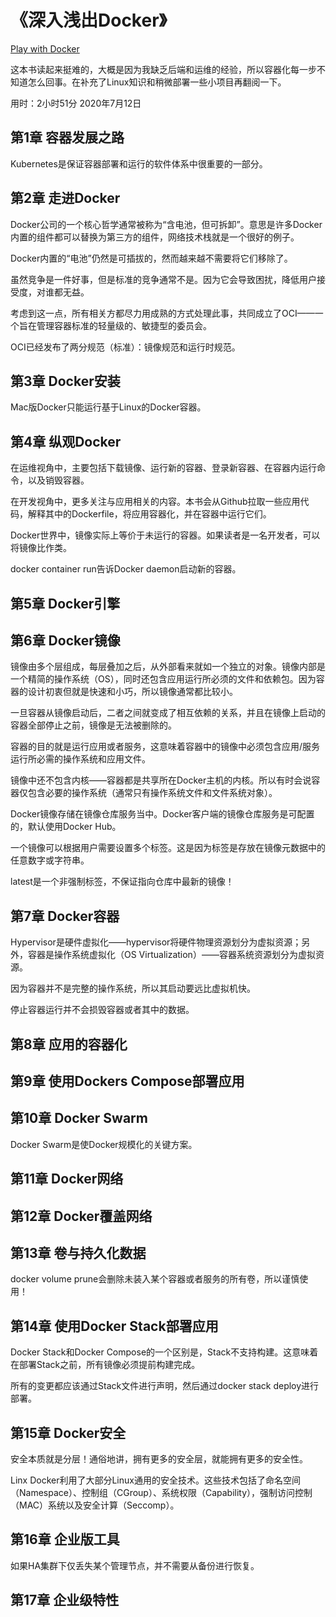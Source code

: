 # 《深入浅出Docker》

[Play with Docker](https://training.play-with-docker.com/)

这本书读起来挺难的，大概是因为我缺乏后端和运维的经验，所以容器化每一步不知道怎么回事。在补充了Linux知识和稍微部署一些小项目再翻阅一下。

用时：2小时51分 2020年7月12日

## 第1章  容器发展之路

Kubernetes是保证容器部署和运行的软件体系中很重要的一部分。



## 第2章  走进Docker

Docker公司的一个核心哲学通常被称为“含电池，但可拆卸”。意思是许多Docker内置的组件都可以替换为第三方的组件，网络技术栈就是一个很好的例子。

Docker内置的“电池”仍然是可插拔的，然而越来越不需要将它们移除了。



虽然竞争是一件好事，但是标准的竞争通常不是。因为它会导致困扰，降低用户接受度，对谁都无益。

考虑到这一点，所有相关方都尽力用成熟的方式处理此事，共同成立了OCI——一个旨在管理容器标准的轻量级的、敏捷型的委员会。

OCI已经发布了两分规范（标准）：镜像规范和运行时规范。

## 第3章  Docker安装

Mac版Docker只能运行基于Linux的Docker容器。



## 第4章 纵观Docker

在运维视角中，主要包括下载镜像、运行新的容器、登录新容器、在容器内运行命令，以及销毁容器。

在开发视角中，更多关注与应用相关的内容。本书会从Github拉取一些应用代码，解释其中的Dockerfile，将应用容器化，并在容器中运行它们。

Docker世界中，镜像实际上等价于未运行的容器。如果读者是一名开发者，可以将镜像比作类。



docker container run告诉Docker daemon启动新的容器。

## 第5章  Docker引擎



## 第6章  Docker镜像

镜像由多个层组成，每层叠加之后，从外部看来就如一个独立的对象。镜像内部是一个精简的操作系统（OS），同时还包含应用运行所必须的文件和依赖包。因为容器的设计初衷但就是快速和小巧，所以镜像通常都比较小。

一旦容器从镜像启动后，二者之间就变成了相互依赖的关系，并且在镜像上启动的容器全部停止之前，镜像是无法被删除的。

容器的目的就是运行应用或者服务，这意味着容器中的镜像中必须包含应用/服务运行所必需的操作系统和应用文件。

镜像中还不包含内核——容器都是共享所在Docker主机的内核。所以有时会说容器仅包含必要的操作系统（通常只有操作系统文件和文件系统对象）。

Docker镜像存储在镜像仓库服务当中。Docker客户端的镜像仓库服务是可配置的，默认使用Docker Hub。

一个镜像可以根据用户需要设置多个标签。这是因为标签是存放在镜像元数据中的任意数字或字符串。

latest是一个非强制标签，不保证指向仓库中最新的镜像！



## 第7章  Docker容器

Hypervisor是硬件虚拟化——hypervisor将硬件物理资源划分为虚拟资源；另外，容器是操作系统虚拟化（OS Virtualization）——容器系统资源划分为虚拟资源。

因为容器并不是完整的操作系统，所以其启动要远比虚拟机快。

停止容器运行并不会损毁容器或者其中的数据。



## 第8章  应用的容器化



## 第9章  使用Dockers Compose部署应用



## 第10章  Docker Swarm

Docker Swarm是使Docker规模化的关键方案。

## 第11章  Docker网络



## 第12章  Docker覆盖网络



## 第13章 卷与持久化数据

docker volume prune会删除未装入某个容器或者服务的所有卷，所以谨慎使用！

## 第14章  使用Docker Stack部署应用

Docker Stack和Docker Compose的一个区别是，Stack不支持构建。这意味着在部署Stack之前，所有镜像必须提前构建完成。

所有的变更都应该通过Stack文件进行声明，然后通过docker stack deploy进行部署。

## 第15章 Docker安全

安全本质就是分层！通俗地讲，拥有更多的安全层，就能拥有更多的安全性。

Linx Docker利用了大部分Linux通用的安全技术。这些技术包括了命名空间（Namespace）、控制组（CGroup）、系统权限（Capability），强制访问控制（MAC）系统以及安全计算（Seccomp）。

## 第16章  企业版工具

如果HA集群下仅丢失某个管理节点，并不需要从备份进行恢复。

## 第17章  企业级特性

